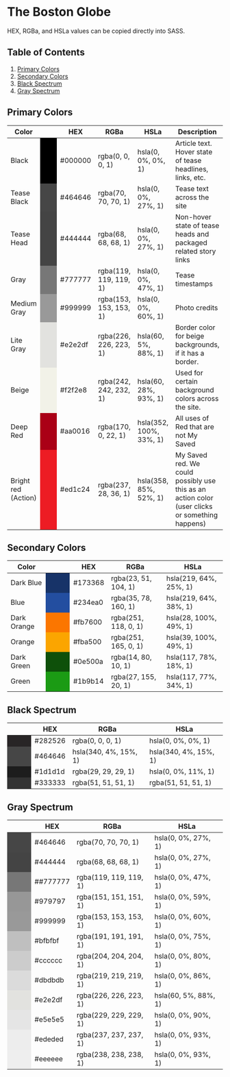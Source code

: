 # The Boston Globe

HEX, RGBa, and HSLa values can be copied directly into SASS.

## Table of Contents
1. [Primary Colors](#primary-colors)
2. [Secondary Colors](#secondary-colors)
3. [Black Spectrum](#black-spectrum)
4. [Gray Spectrum](#gray-spectrum)

## Primary Colors

<table>
	<thead>
		<th>
			Color
		</th>
		<th>
			&nbsp;
		</th>
		<th>
			HEX
		</th>
		<th>
			RGBa
		</th>
		<th>
			HSLa
		</th>
		<th>
			Description
		</th>
	</thead>
	<tbody>
	</tbody>
		<tr>
			<td>
				Black
			</td>
			<td bgcolor="#000000" width="40">
				&nbsp;
			</td>
			<td>
				#000000
			</td>
			<td>
				rgba(0, 0, 0, 1)
			</td>
			<td>
				hsla(0, 0%, 0%, 1)
			</td>
			<td>
				Article text. Hover state of tease headlines, links, etc.
			</td>
		</tr>
		<tr>
			<td>
				Tease Black
			</td>
			<td bgcolor="#464646" width="40">
				&nbsp;
			</td>
			<td>
				#464646
			</td>
			<td>
				rgba(70, 70, 70, 1)
			</td>
			<td>
				hsla(0, 0%, 27%, 1)
			</td>
			<td>
				Tease text across the site
			</td>
		</tr>
		<tr>
			<td>
				Tease Head
			</td>
			<td bgcolor="#444444" width="40">
				&nbsp;
			</td>
			<td>
				#444444
			</td>
			<td>
				rgba(68, 68, 68, 1)
			</td>
			<td>
				hsla(0, 0%, 27%, 1)
			</td>
			<td>
				Non-hover state of tease heads and packaged related story links
			</td>
		</tr>
		<tr>
			<td>
				Gray
			</td>
			<td bgcolor="#777777" width="40">
				&nbsp;
			</td>
			<td>
				#777777
			</td>
			<td>
				rgba(119, 119, 119, 1)
			</td>
			<td>
				hsla(0, 0%, 47%, 1)
			</td>
			<td>
				Tease timestamps
			</td>
		</tr>
		<tr>
			<td>
				Medium Gray
			</td>
			<td bgcolor="#999999" width="40">
				&nbsp;
			</td>
			<td>
				#999999
			</td>
			<td>
				rgba(153, 153, 153, 1)
			</td>
			<td>
				hsla(0, 0%, 60%, 1)
			</td>
			<td>
				Photo credits
			</td>
		</tr>
		<tr>
			<td>
				Lite Gray
			</td>
			<td bgcolor="#e2e2df" width="40">
				&nbsp;
			</td>
			<td>
				#e2e2df
			</td>
			<td>
				rgba(226, 226, 223, 1)
			</td>
			<td>
				hsla(60, 5%, 88%, 1)
			</td>
			<td>
				Border color for beige backgrounds, if it has a border.
			</td>
		</tr>
		<tr>
			<td>
				Beige
			</td>
			<td bgcolor="#f2f2e8" width="40">
				&nbsp;
			</td>
			<td>
				#f2f2e8
			</td>
			<td>
				rgba(242, 242, 232, 1)
			</td>
			<td>
				hsla(60, 28%, 93%, 1)
			</td>
			<td>
				Used for certain background colors across the site.
			</td>
		</tr>
		<tr>
			<td>
				Deep Red
			</td>
			<td bgcolor="#aa0016" width="40">
				&nbsp;
			</td>
			<td>
				#aa0016
			</td>
			<td>
				rgba(170, 0, 22, 1)
			</td>
			<td>
				hsla(352, 100%, 33%, 1)
			</td>
			<td>
				All uses of Red that are not My Saved
			</td>
		</tr>
		<tr>
			<td>
				Bright red (Action)
			</td>
			<td bgcolor="#ed1c24" width="40">
				&nbsp;
			</td>
			<td>
				#ed1c24
			</td>
			<td>
				rgba(237, 28, 36, 1)
			</td>
			<td>
				hsla(358, 85%, 52%, 1)
			</td>
			<td>
				My Saved red. We could possibly use this as an action color (user clicks or something happens)
			</td>
		</tr>
</table>

## Secondary Colors

<table>
	<thead>
		<th>
			Color
		</th>
		<th>
			&nbsp;
		</th>
		<th>
			HEX
		</th>
		<th>
			RGBa
		</th>
		<th>
			HSLa
		</th>
	</thead>
	<tbody>
	</tbody>
		<tr>
			<td>
				Dark Blue
			</td>
			<td bgcolor="#173368" width="40">
				&nbsp;
			</td>
			<td>
				#173368
			</td>
			<td>
				rgba(23, 51, 104, 1)
			</td>
			<td>
				hsla(219, 64%, 25%, 1)
			</td>
		</tr>
		<tr>
			<td>
				Blue
			</td>
			<td bgcolor="#234ea0" width="40">
				&nbsp;
			</td>
			<td>
				#234ea0
			</td>
			<td>
				rgba(35, 78, 160, 1)
			</td>
			<td>
				hsla(219, 64%, 38%, 1)
			</td>
		</tr>
		<tr>
			<td>
				Dark Orange
			</td>
			<td bgcolor="#fb7600" width="40">
				&nbsp;
			</td>
			<td>
				#fb7600
			</td>
			<td>
				rgba(251, 118, 0, 1)
			</td>
			<td>
				hsla(28, 100%, 49%, 1)
			</td>
		</tr>
		<tr>
			<td>
				Orange
			</td>
			<td bgcolor="#fba500" width="40">
				&nbsp;
			</td>
			<td>
				#fba500
			</td>
			<td>
				rgba(251, 165, 0, 1)
			</td>
			<td>
				hsla(39, 100%, 49%, 1)
			</td>
		</tr>
		<tr>
			<td>
				Dark Green
			</td>
			<td bgcolor="#0e500a" width="40">
				&nbsp;
			</td>
			<td>
				#0e500a
			</td>
			<td>
				rgba(14, 80, 10, 1)
			</td>
			<td>
				hsla(117, 78%, 18%, 1)
			</td>
		</tr>
		<tr>
			<td>
				Green
			</td>
			<td bgcolor="#1b9b14" width="40">
				&nbsp;
			</td>
			<td>
				#1b9b14
			</td>
			<td>
				rgba(27, 155, 20, 1)
			</td>
			<td>
				hsla(117, 77%, 34%, 1)
			</td>
		</tr>
</table>

## Black Spectrum

<table>
	<thead>
		<th>
			&nbsp;
		</th>
		<th>
			HEX
		</th>
		<th>
			RGBa
		</th>
		<th>
			HSLa
		</th>
	</thead>
	<tbody>
	</tbody>
		<tr>
			<td bgcolor="#282526" width="40">
				&nbsp;
			</td>
			<td>
				#282526
			</td>
			<td>
				rgba(0, 0, 0, 1)
			</td>
			<td>
				hsla(0, 0%, 0%, 1)
			</td>
		</tr>
		<tr>
			<td bgcolor="#464646" width="40">
				&nbsp;
			</td>
			<td>
				#464646
			</td>
			<td>
				hsla(340, 4%, 15%, 1)
			</td>
			<td>
				hsla(340, 4%, 15%, 1)
			</td>
		</tr>
		<tr>
			<td bgcolor="#1d1d1d" width="40">
				&nbsp;
			</td>
			<td>
				#1d1d1d
			</td>
			<td>
				rgba(29, 29, 29, 1)
			</td>
			<td>
				hsla(0, 0%, 11%, 1)
			</td>
		</tr>
		<tr>
			<td bgcolor="#333333" width="40">
				&nbsp;
			</td>
			<td>
				#333333
			</td>
			<td>
				rgba(51, 51, 51, 1)
			</td>
			<td>
				rgba(51, 51, 51, 1)
			</td>
		</tr>
</table>

## Gray Spectrum

<table>
	<thead>
		<th>
			&nbsp;
		</th>
		<th>
			HEX
		</th>
		<th>
			RGBa
		</th>
		<th>
			HSLa
		</th>
	</thead>
	<tbody>
	</tbody>
		<tr>
			<td bgcolor="#464646" width="40">
				&nbsp;
			</td>
			<td>
				#464646
			</td>
			<td>
				rgba(70, 70, 70, 1)
			</td>
			<td>
				hsla(0, 0%, 27%, 1)
			</td>
		</tr>
		<tr>
			<td bgcolor="#444444" width="40">
				&nbsp;
			</td>
			<td>
				#444444
			</td>
			<td>
				rgba(68, 68, 68, 1)
			</td>
			<td>
				hsla(0, 0%, 27%, 1)
			</td>
		</tr>
		<tr>
			<td bgcolor="#777777" width="40">
				&nbsp;
			</td>
			<td>
				##777777
			</td>
			<td>
				rgba(119, 119, 119, 1)
			</td>
			<td>
				hsla(0, 0%, 47%, 1)
			</td>
		</tr>
		<tr>
			<td bgcolor="#979797" width="40">
				&nbsp;
			</td>
			<td>
				#979797
			</td>
			<td>
				rgba(151, 151, 151, 1)
			</td>
			<td>
				hsla(0, 0%, 59%, 1)
			</td>
		</tr>
		<tr>
			<td bgcolor="#999999" width="40">
				&nbsp;
			</td>
			<td>
				#999999
			</td>
			<td>
				rgba(153, 153, 153, 1)
			</td>
			<td>
				hsla(0, 0%, 60%, 1)
			</td>
		</tr>
		<tr>
			<td bgcolor="#bfbfbf" width="40">
				&nbsp;
			</td>
			<td>
				#bfbfbf
			</td>
			<td>
				rgba(191, 191, 191, 1)
			</td>
			<td>
				hsla(0, 0%, 75%, 1)
			</td>
		</tr>
		<tr>
			<td bgcolor="#cccccc" width="40">
				&nbsp;
			</td>
			<td>
				#cccccc
			</td>
			<td>
				rgba(204, 204, 204, 1)
			</td>
			<td>
				hsla(0, 0%, 80%, 1)
			</td>
		</tr>
		<tr>
			<td bgcolor="#dbdbdb" width="40">
				&nbsp;
			</td>
			<td>
				#dbdbdb
			</td>
			<td>
				rgba(219, 219, 219, 1)
			</td>
			<td>
				hsla(0, 0%, 86%, 1)
			</td>
		</tr>
		<tr>
			<td bgcolor="#e2e2df" width="40">
				&nbsp;
			</td>
			<td>
				#e2e2df
			</td>
			<td>
				rgba(226, 226, 223, 1)
			</td>
			<td>
				hsla(60, 5%, 88%, 1)
			</td>
		</tr>
		<tr>
			<td bgcolor="#e5e5e5" width="40">
				&nbsp;
			</td>
			<td>
				#e5e5e5
			</td>
			<td>
				rgba(229, 229, 229, 1)
			</td>
			<td>
				hsla(0, 0%, 90%, 1)
			</td>
		</tr>
		<tr>
			<td bgcolor="#ededed" width="40">
				&nbsp;
			</td>
			<td>
				#ededed
			</td>
			<td>
				rgba(237, 237, 237, 1)
			</td>
			<td>
				hsla(0, 0%, 93%, 1)
			</td>
		</tr>
		<tr>
			<td bgcolor="#eeeeee" width="40">
				&nbsp;
			</td>
			<td>
				#eeeeee
			</td>
			<td>
				rgba(238, 238, 238, 1)
			</td>
			<td>
				hsla(0, 0%, 93%, 1)
			</td>
		</tr>
</table>